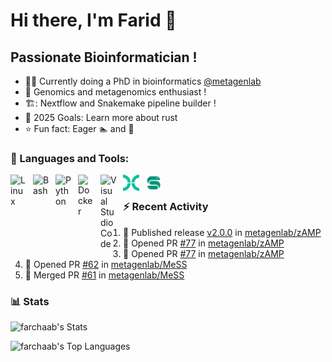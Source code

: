 # Hi there, I'm Farid 👋

## Passionate Bioinformatician !

- :student: Currently doing a PhD in bioinformatics [@metagenlab](https://www.chuv.ch/en/microbiologie/imu-home/diagnostics/genomics-and-metagenomics)
- :dna: Genomics and metagenomics enthusiast !
- 🏗️: Nextflow and Snakemake pipeline builder !
- 🥅 2025 Goals: Learn more about rust
- :star: Fun fact: Eager :swimmer: and :bicyclist:

### :toolbox: Languages and Tools:
<img align="left" alt="Linux" width="26px" src="https://cdn.jsdelivr.net/gh/devicons/devicon/icons/linux/linux-original.svg" style="padding-right:10px;" />
<img align="left" alt="Bash" width="26px" src="https://cdn.jsdelivr.net/gh/devicons/devicon@latest/icons/bash/bash-original.svg" style="padding-right:10px;" />
<img align="left" alt="Python" width="26px" src="https://cdn.jsdelivr.net/gh/devicons/devicon/icons/python/python-original.svg" style="padding-right:10px" />
<img align="left" alt="Docker" width="26px" src="https://cdn.jsdelivr.net/gh/devicons/devicon/icons/docker/docker-original.svg" style="padding-right:10px" />
<img align="left" alt="Visual Studio Code" width="26px" src="https://cdn.jsdelivr.net/gh/devicons/devicon/icons/vscode/vscode-original.svg" style="padding-right:10px;" />
<img align="left" alt="Nextflow" width="26px" src="https://raw.githubusercontent.com/nextflow-io/trademark/26e6fbc0830b0ff2b1af9df279cd22a48f37e14d/nextflow-icon.svg" style="padding-right:10px;"/>
<img align="left" alt="Snakemake" width="26px" src="https://raw.githubusercontent.com/snakemake/snakemake/9504bf49fc0cf1258c9844ddd02d7f1c42eb262b/docs/_static/logo-snake.svg"/>

<br />

### :zap: Recent Activity

<!--START_SECTION:activity-->
1. 🚀 Published release [v2.0.0](https://github.com/metagenlab/zAMP/releases/tag/v2.0.0) in [metagenlab/zAMP](https://github.com/metagenlab/zAMP)
2. 💪 Opened PR [#77](undefined) in [metagenlab/zAMP](https://github.com/metagenlab/zAMP)
3. 💪 Opened PR [#77](https://github.com/metagenlab/zAMP/pull/77) in [metagenlab/zAMP](https://github.com/metagenlab/zAMP)
4. 💪 Opened PR [#62](https://github.com/metagenlab/MeSS/pull/62) in [metagenlab/MeSS](https://github.com/metagenlab/MeSS)
5. 🎉 Merged PR [#61](https://github.com/metagenlab/MeSS/pull/61) in [metagenlab/MeSS](https://github.com/metagenlab/MeSS)
<!--END_SECTION:activity-->

### :bar_chart: Stats

![farchaab's Stats](https://github-readme-stats-red-eight-81.vercel.app/api?username=farchaab&theme=transparent&show_icons=true&hide_border=true&rank_icon=percentile)

![farchaab's Top Languages](https://github-readme-stats-red-eight-81.vercel.app/api/top-langs/?username=farchaab&theme=transparent&show_icons=true&hide_border=true&layout=compact)

